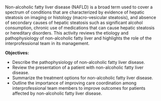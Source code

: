 Non-alcoholic fatty liver disease (NAFLD) is a broad term used to cover a spectrum of conditions that are characterized by evidence of hepatic steatosis on imaging or histology (macro-vesicular steatosis), and absence of secondary causes of hepatic steatosis such as significant alcohol consumption, chronic use of medications that can cause hepatic steatosis or hereditary disorders. This activity reviews the etiology and pathophysiology of non-alcoholic fatty liver and highlights the role of the interprofessional team in its management.

**Objectives:**
- Describe the pathophysiology of non-alcoholic fatty liver disease.
- Review the presentation of a patient with non-alcoholic fatty liver disease.
- Summarize the treatment options for non-alcoholic fatty liver disease.
- Outline the importance of improving care coordination among interprofessional team members to improve outcomes for patients affected by non-alcoholic fatty liver disease.